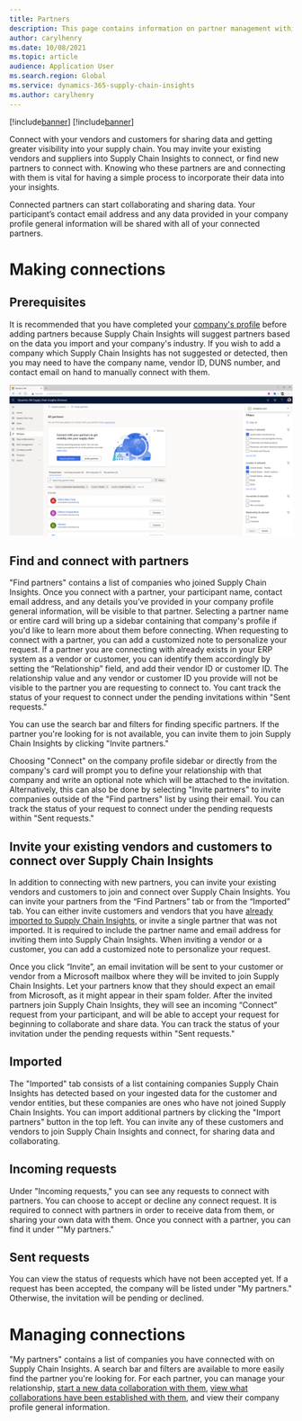 ```yaml
---
title: Partners
description: This page contains information on partner management within Dynamics 365 Supply Chain Insights
author: carylhenry
ms.date: 10/08/2021
ms.topic: article
audience: Application User
ms.search.region: Global
ms.service: dynamics-365-supply-chain-insights
ms.author: carylhenry
---
```



[!include[banner](includes/banner.md)]
[!include[banner](includes/preview-banner.md)]

Connect with your vendors and customers for sharing data and getting greater visibility into your supply chain. You may invite your existing vendors and suppliers into Supply Chain Insights to connect, or find new partners to connect with. Knowing who these partners are and connecting with them is vital for having a simple process to incorporate their data into your insights.
 
Connected partners can start collaborating and sharing data. Your participant’s contact email address and any data provided in your company profile general information will be shared with all of your connected partners.


# Making connections
## Prerequisites
It is recommended that you have completed your [company's profile](/articles/company-profile.md) before adding partners because Supply Chain Insights will suggest partners based on the data you import and your company's industry. If you wish to add a company which Supply Chain Insights has not suggested or detected, then you may need to have the company name, vendor ID, DUNS number, and contact email on hand to manually connect with them.

![find partners tab with filter](/articles/media/find-partners-with-filter.PNG)

## Find and connect with partners
"Find partners" contains a list of companies who joined Supply Chain Insights. Once you connect with a partner, your participant name, contact email address, and any details you’ve provided in your company profile general information, will be visible to that partner.
Selecting a partner name or entire card will bring up a sidebar containing that company's profile if you'd like to learn more about them before connecting. 
When requesting to connect with a partner, you can add a customized note to personalize your request. If a partner you are connecting with already exists in your ERP system as a vendor or customer, you can identify them accordingly by setting the “Relationship” field, and add their vendor ID or customer ID. The relationship value and any vendor or customer ID you provide will not be visible to the partner you are requesting to connect to. You cant track the status of your request to connect under the pending invitations within "Sent requests."
 
You can use the search bar and filters for finding specific partners. If the partner you're looking for is not available, you can invite them to join Supply Chain Insights by clicking "Invite partners." 
 
Choosing "Connect" on the company profile sidebar or directly from the company's card will prompt you to define your relationship with that company and write an optional note which will be attached to the invitation. Alternatively, this can also be done by selecting "Invite partners" to invite companies outside of the "Find partners" list by using their email. You can track the status of your request to connect under the pending requests within "Sent requests."
 
## Invite your existing vendors and customers to connect over Supply Chain Insights
In addition to connecting with new partners, you can invite your existing vendors and customers to join and connect over Supply Chain Insights. You can invite your partners from the “Find Partners” tab or from the “Imported” tab. You can either invite customers and vendors that you have [already imported to Supply Chain Insights](/articles/ingestion.md), or invite a single partner that was not imported. It is required to include the partner name and email address for inviting them into Supply Chain Insights. When inviting a vendor or a customer, you can add a customized note to personalize your request. 
 
Once you click “Invite”, an email invitation will be sent to your customer or vendor from a Microsoft mailbox where they will be invited to join Supply Chain Insights. Let your partners know that they should expect an email from Microsoft, as it might appear in their spam folder. After the invited partners join Supply Chain Insights, they will see an incoming “Connect” request from your participant, and will be able to accept your request for beginning to collaborate and share data. You can track the status of your invitation under the pending requests within "Sent requests."

## Imported
The "Imported" tab consists of a list containing companies Supply Chain Insights has detected based on your ingested data for the customer and vendor entities, but these companies are ones who have not joined Supply Chain Insights. You can import additional partners by clicking the "Import partners" button in the top left. You can invite any of these customers and vendors to join Supply Chain Insights and connect, for sharing data and collaborating.

## Incoming requests
Under "Incoming requests," you can see any requests to connect with partners. You can choose to accept or decline any connect request. It is required to connect with partners in order to receive data from them, or sharing your own data with them. Once you connect with a partner, you can find it under “"My partners."

## Sent requests
You can view the status of requests which have not been accepted yet. If a request has been accepted, the company will be listed under "My partners." Otherwise, the invitation will be pending or declined.

# Managing connections
"My partners" contains a list of companies you have connected with on Supply Chain Insights.  A search bar and filters are available to more easily find the partner you're looking for. For each partner, you can manage your relationship, [start a new data collaboration with them](/articles/create-collaboration.md), [view what collaborations have been established with them](/articles/review-edit-delete-collaboration.md), and view their company profile general information.
